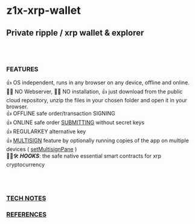 # z1x-xrp-wallet
## Private ripple / xrp wallet & explorer<br/>

<br/><br/>
### FEATURES

 👍 OS independent, runs in any browser on any device, offline and online.<br/>
 🚫❌ NO Webserver, 
 🚫❌ NO installation, 
 👍 just download from the public cloud repository, unzip the files in your chosen folder and open it in your browser.<br/>
 👍 OFFLINE safe order/transaction SIGNING<br/>
 👍 ONLINE safe order [SUBMITTING](https://github.com/f1f47a23/z1x-xrp-wallet/blob/main/docs/screenshot-Payment.jpg) without secret keys<br/>
 👍 REGULARKEY alternative key<br/>
 👍 [MULTISIGN](https://github.com/f1f47a23/z1x-xrp-wallet/blob/main/docs/z1x-wallet-multisig.jpg) feature by optionally running copies of the app on multiple devices ( [setMultisignPane](https://github.com/f1f47a23/z1x-xrp-wallet/blob/main/docs/screenshot-SetMultisign.jpg) )<br/>
 🚧👷🛠️ ***HOOKS***: the safe native essential smart contracts for xrp cryptocurrency<br/>

<br/><br/>
### [TECH NOTES](https://github.com/f1f47a23/z1x-xrp-wallet/blob/main/docs/technotes.md)

### [REFERENCES](https://github.com/f1f47a23/z1x-xrp-wallet/blob/main/docs/awesome-references.md)








